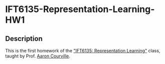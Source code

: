# IFT6135-Representation-Learning-HW1


## Description

This is the first homework of the ["IFT6135: Representation Learning"](https://sites.google.com/mila.quebec/ift6135) class, taught by Prof. [Aaron Courville](https://mila.quebec/personne/aaron-courville/).
